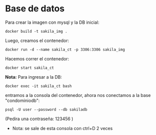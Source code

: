 # Base de datos

Para crear la imagen con mysql y la DB inicial: 
```
docker build -t sakila_img .
```
Luego, creamos el contenedor:
```
docker run -d --name sakila_ct -p 3306:3306 sakila_img
```
Hacemos correr el contenedor:
```
docker start sakila_ct
```
**Nota:** Para ingresar a la DB:
```
docker exec -it sakila_ct bash
```
entramos a la consola del contenedor, ahora nos conectamos a la base "condominiodb":
```
psql -U user --password --db sakiladb
```
(Pedira una contraseña: 123456 )
* Nota: se sale de esta consola con ctrl+D 2 veces
